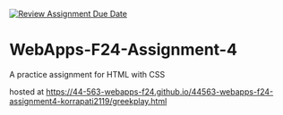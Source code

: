 [![Review Assignment Due Date](https://classroom.github.com/assets/deadline-readme-button-22041afd0340ce965d47ae6ef1cefeee28c7c493a6346c4f15d667ab976d596c.svg)](https://classroom.github.com/a/YNXypkor)
# WebApps-F24-Assignment-4
A practice assignment for HTML with CSS

hosted at <https://44-563-webapps-f24.github.io/44563-webapps-f24-assignment4-korrapati2119/greekplay.html>

